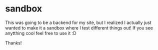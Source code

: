 # sandbox

This was going to be a backend for my site, but I realized I actually just wanted to make it a sandbox where I test different things out! If you see anytthing cool feel free to use it :D 

Thanks!
